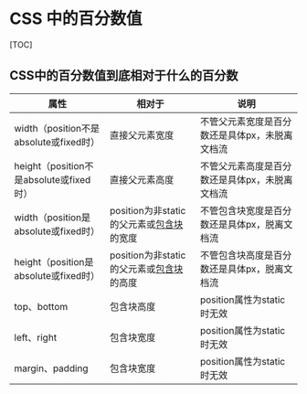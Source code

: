 # CSS 中的百分数值

[TOC]

## CSS中的百分数值到底相对于什么的百分数

| 属性                                | 相对于                                      | 说明                       |
| --------------------------------- | ---------------------------------------- | ------------------------ |
| width（position不是absolute或fixed时）  | 直接父元素宽度                                  | 不管父元素宽度是百分数还是具体px，未脱离文档流 |
| height（position不是absolute或fixed时） | 直接父元素高度                                  | 不管父元素高度是百分数还是具体px，未脱离文档流 |
| width（position是absolute或fixed时）   | position为非static的父元素或[包含块](https://www.w3.org/TR/CSS2/visudet.html#containing-block-details)的宽度 | 不管包含块宽度是百分数还是具体px，脱离文档流  |
| height（position是absolute或fixed时）  | position为非static的父元素或[包含块](https://www.w3.org/TR/CSS2/visudet.html#containing-block-details)的高度 | 不管包含块高度是百分数还是具体px，脱离文档流  |
| top、bottom                        | 包含块高度                                    | position属性为static时无效     |
| left、right                        | 包含块宽度                                    | position属性为static时无效     |
| margin、padding                    | 包含块宽度                                    | position属性为static时无效     |

